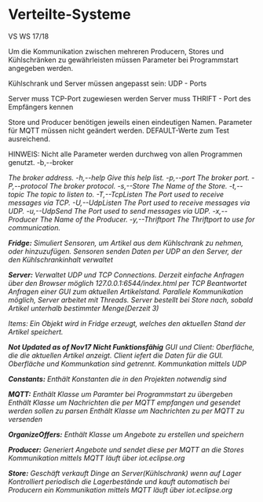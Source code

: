 # Verteilte-Systeme
VS WS 17/18

Um die Kommunikation zwischen mehreren Producern, Stores und Kühlschränken zu gewährleisten müssen Parameter bei Programmstart angegeben werden.

Kühlschrank und Server müssen angepasst sein: UDP - Ports

Server muss TCP-Port zugewiesen werden
Server muss THRIFT - Port des Empfängers kennen

Store und Producer benötigen jeweils einen eindeutigen Namen.
Parameter für MQTT müssen nicht geändert werden. DEFAULT-Werte zum Test ausreichend.


HINWEIS: Nicht alle Parameter werden durchweg von allen Programmen genutzt.
 -b,--broker <ADDRESS>          The broker address.
 -h,--help                      Give this help list.
 -p,--port <PORT>               The broker port.
 -P,--protocol <PROTO>          The broker protocol.
 -s,--Store <STORE>             The Name of the Store.
 -t,--topic <TOPIC>             The topic to listen to.
 -T,--TcpListen <TCPLISTEN>     The Port used to receive messages via TCP.
 -U,--UdpListen <UDPLISTEN>     The Port used to receive messages via UDP.
 -u,--UdpSend <UDPSEND>         The Port used to send messages via UDP.
 -x,--Producer <PRODUCER>       The Name of the Producer.
 -y,--Thriftport <THRIFTPORT>   The Thriftport to use for communication.

**Fridge:**
Simuliert Sensoren, um Artikel aus dem Kühlschrank zu nehmen, oder hinzuzufügen.
Sensoren senden Daten per UDP an den Server, der den Kühlschrankinhalt verwaltet

**Server:**
Verwaltet UDP und TCP Connections.
Derzeit einfache Anfragen über den Browser möglich 127.0.0.1:6544/index.html per TCP
Beantwortet Anfragen einer GUI zum aktuellen Artikelstand.
Parallele Kommunikation möglich, Server arbeitet mit Threads.
Server bestellt bei Store nach, sobald Artikel unterhalb bestimmter Menge(Derzeit 3)

Items:
Ein Objekt wird in Fridge erzeugt, welches den aktuellen Stand der Artikel speichert. 

**Not Updated as of Nov17** **Nicht Funktionsfähig**
GUI und Client:
Oberfläche, die die aktuellen Artikel anzeigt. 
Client iefert die Daten für die GUI. Oberfläche und Kommunkation sind getrennt. Kommunkation mittels UDP

**Constants:**
Enthält Konstanten die in den Projekten notwendig sind

**MQTT:**
Enthält Klasse um Paramter bei Programmstart zu übergeben
Enthält Klasse um Nachrichten die per MQTT empfangen und gesendet werden sollen zu parsen
Enthält Klasse um Nachrichten zu per MQTT zu versenden

**OrganizeOffers:**
Enthält Klasse um Angebote zu erstellen und speichern

**Producer:**
Generiert Angebote und sendet diese per MQTT an die Stores
Kommunikation mittels MQTT läuft über iot.eclipse.org

**Store:**
Geschäft verkauft Dinge an Server(Kühlschrank) wenn auf Lager
Kontrolliert periodisch die Lagerbestände und kauft automatisch bei Producern ein
Kommunikation mittels MQTT läuft über iot.eclipse.org
